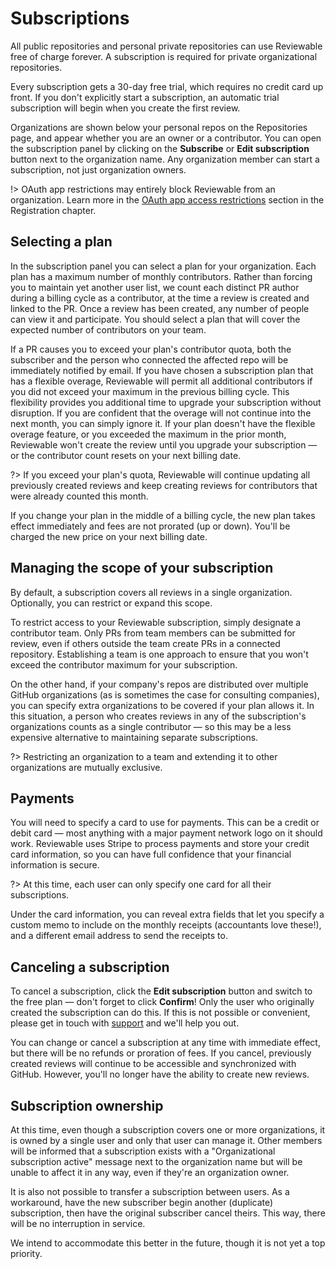 # Subscriptions

All public repositories and personal private repositories can use Reviewable free of charge forever.  A subscription is required for private organizational repositories.

Every subscription gets a 30-day free trial, which requires no credit card up front. If you don't explicitly start a subscription, an automatic trial subscription will begin when you create the first review.

Organizations are shown below your personal repos on the Repositories page, and appear whether you are an owner or a contributor.  You can open the subscription panel by clicking on the **Subscribe** or **Edit subscription** button next to the organization name.  Any organization member can start a subscription, not just organization owners.

!> OAuth app restrictions may entirely block Reviewable from an organization. Learn more in the [OAuth app access restrictions](registration.md#oauth-restrictions) section in the Registration chapter.


## Selecting a plan

In the subscription panel you can select a plan for your organization.  Each plan has a maximum number of monthly contributors. Rather than forcing you to maintain yet another user list, we count each distinct PR author during a billing cycle as a contributor, at the time a review is created and linked to the PR. Once a review has been created, any number of people can view it and participate.  You should select a plan that will cover the expected number of contributors on your team.

If a PR causes you to exceed your plan's contributor quota, both the subscriber and the person who connected the affected repo will be immediately notified by email. If you have chosen a subscription plan that has a flexible overage, Reviewable will permit all additional contributors if you did not exceed your maximum in the previous billing cycle. This flexibility provides you additional time to upgrade your subscription without disruption. If you are confident that the overage will not continue into the next month, you can simply ignore it. If your plan doesn't have the flexible overage feature, or you exceeded the maximum in the prior month, Reviewable won't create the review until you upgrade your subscription — or the contributor count resets on your next billing date.

?> If you exceed your plan's quota, Reviewable will continue updating all previously created reviews and keep creating reviews for contributors that were already counted this month.

If you change your plan in the middle of a billing cycle, the new plan takes effect immediately and fees are not prorated (up or down).  You'll be charged the new price on your next billing date.

## Managing the scope of your subscription

By default, a subscription covers all reviews in a single organization. Optionally, you can restrict or expand this scope.

To restrict access to your Reviewable subscription, simply designate a contributor team. Only PRs from team members can be submitted for review, even if others outside the team create PRs in a connected repository. Establishing a team is one approach to ensure that you won't exceed the contributor maximum for your subscription.

On the other hand, if your company's repos are distributed over multiple GitHub organizations (as is sometimes the case for consulting companies), you can specify extra organizations to be covered if your plan allows it. In this situation, a person who creates reviews in any of the subscription's organizations counts as a single contributor — so this may be a less expensive alternative to maintaining separate subscriptions.

?> Restricting an organization to a team and extending it to other organizations are mutually exclusive.

## Payments

You will need to specify a card to use for payments.  This can be a credit or debit card — most anything with a major payment network logo on it should work. Reviewable uses Stripe to process payments and store your credit card information, so you can have full confidence that your financial information is secure.

?> At this time, each user can only specify one card for all their subscriptions.

Under the card information, you can reveal extra fields that let you specify a custom memo to include on the monthly receipts (accountants love these!), and a different email address to send the receipts to.

## Canceling a subscription

To cancel a subscription, click the **Edit subscription** button and switch to the free plan — don't forget to click **Confirm**!  Only the user who originally created the subscription can do this.  If this is not possible or convenient, please get in touch with [support](mailto:support@reviewable.io) and we'll help you out.

You can change or cancel a subscription at any time with immediate effect, but there will be no refunds or proration of fees. If you cancel, previously created reviews will continue to be accessible and synchronized with GitHub. However, you'll no longer have the ability to create new reviews.

## Subscription ownership

At this time, even though a subscription covers one or more organizations, it is owned by a single user and only that user can manage it.  Other members will be informed that a subscription exists with a "Organizational subscription active" message next to the organization name but will be unable to affect it in any way, even if they're an organization owner.

It is also not possible to transfer a subscription between users.  As a workaround, have the new subscriber begin another (duplicate) subscription, then have the original subscriber cancel theirs. This way, there will be no interruption in service.

We intend to accommodate this better in the future, though it is not yet a top priority.
